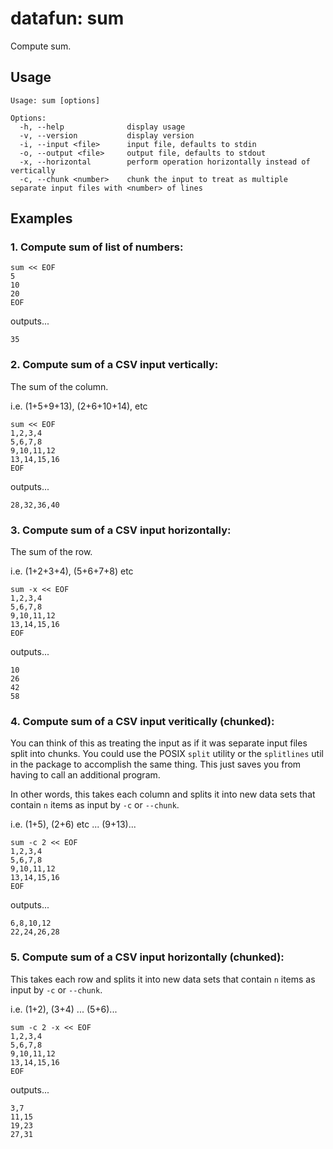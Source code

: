 datafun: sum
=============

Compute sum.



Usage
-----

    Usage: sum [options]

    Options:
      -h, --help              display usage
      -v, --version           display version
      -i, --input <file>      input file, defaults to stdin
      -o, --output <file>     output file, defaults to stdout
      -x, --horizontal        perform operation horizontally instead of vertically
      -c, --chunk <number>    chunk the input to treat as multiple separate input files with <number> of lines


Examples
--------

### 1. Compute sum of list of numbers:

    sum << EOF
    5
    10
    20
    EOF

outputs...

    35



### 2. Compute sum of a CSV input vertically:

The sum of the column.

i.e. (1+5+9+13), (2+6+10+14), etc

    sum << EOF
    1,2,3,4
    5,6,7,8
    9,10,11,12
    13,14,15,16
    EOF

outputs...

    28,32,36,40



### 3. Compute sum of a CSV input horizontally:

The sum of the row.

i.e. (1+2+3+4), (5+6+7+8) etc

    sum -x << EOF
    1,2,3,4
    5,6,7,8
    9,10,11,12
    13,14,15,16
    EOF

outputs...

    10
    26
    42
    58



### 4. Compute sum of a CSV input veritically (chunked):

You can think of this as treating the input as if it was separate input files split into chunks. You
could use the POSIX `split` utility or the `splitlines` util in the package to accomplish the same
thing. This just saves you from having to call an additional program.

In other words, this takes each column and splits it into new data sets that contain `n` items as input by `-c` or `--chunk`.

i.e. (1+5), (2+6) etc ... (9+13)...

    sum -c 2 << EOF
    1,2,3,4
    5,6,7,8
    9,10,11,12
    13,14,15,16
    EOF

outputs...

    6,8,10,12
    22,24,26,28


### 5. Compute sum of a CSV input horizontally (chunked):

This takes each row and splits it into new data sets that contain `n` items as input by `-c` or `--chunk`.

i.e. (1+2), (3+4) ... (5+6)...


    sum -c 2 -x << EOF
    1,2,3,4
    5,6,7,8
    9,10,11,12
    13,14,15,16
    EOF

outputs...

    3,7
    11,15
    19,23
    27,31



